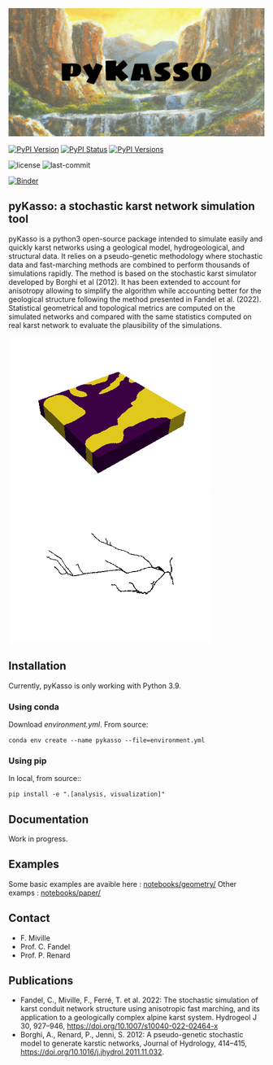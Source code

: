 ![pyKasso's banner](/docs/source/_static/pykasso_banner_logo.png)

<!-- ![]() -->
[![PyPI Version](https://img.shields.io/pypi/v/pykasso.png)](https://pypi.python.org/pypi/pykasso)
[![PyPI Status](https://img.shields.io/pypi/status/pykasso.png)](https://pypi.python.org/pypi/pykasso)
[![PyPI Versions](https://img.shields.io/pypi/pyversions/pykasso.png)](https://pypi.python.org/pypi/pykasso)

![license](https://img.shields.io/github/license/randlab/pyKasso)
![last-commit](https://img.shields.io/github/last-commit/randlab/pyKasso/dev)

[![Binder](https://mybinder.org/badge_logo.svg)](https://mybinder.org/v2/gh/randlab/pyKasso/dev)

## pyKasso: a stochastic karst network simulation tool
<!-- ![pyKasso's logo](/docs/source/_static/pykasso_logo.png) -->

pyKasso is a python3 open-source package intended to simulate easily and quickly karst networks using a geological model, hydrogeological, and structural data. It relies on a pseudo-genetic methodology where stochastic data and fast-marching methods are combined to perform thousands of simulations rapidly. The method is based on the stochastic karst simulator developed by Borghi et al (2012). It has been extended to account for anisotropy allowing to simplify the algorithm while accounting better for the geological structure following the method presented in Fandel et al. (2022). Statistical geometrical and topological metrics are computed on the simulated networks and compared with the same statistics computed on real karst network to evaluate the plausibility of the simulations.

![gif_01](/docs/source/_static/animation_01.gif)
![gif_02](/docs/source/_static/animation_02.gif)

## Installation

Currently, pyKasso is only working with Python 3.9.

### Using conda

Download *environment.yml*. From source:
```
conda env create --name pykasso --file=environment.yml
```

<!-- Then:
```
pip install -e pykasso[analysis, visualization]
``` -->

### Using pip

In local, from source::
```
pip install -e ".[analysis, visualization]"
```

<!-- 
### Check installation

Work in progress.

```
poetry run pytest tests/
```


### Dependencies

pyKasso requires the following python packages to function properly:
- [agd](https://github.com/Mirebeau/AdaptiveGridDiscretizations)
- [karstnet](https://github.com/UniNE-CHYN/karstnet)
- [pyvista](https://github.com/pyvista/pyvista)
-->

## Documentation

Work in progress.

## Examples

Some basic examples are avaible here : [notebooks/geometry/](https://github.com/randlab/pyKasso/tree/dev/notebooks/geometry)
Other examps : [notebooks/paper/](https://github.com/randlab/pyKasso/tree/dev/notebooks/paper)

## Contact

- F. Miville
- Prof. C. Fandel
- Prof. P. Renard

## Publications

- Fandel, C., Miville, F., Ferré, T. et al. 2022: The stochastic simulation of karst conduit network structure using anisotropic fast marching, and its application to a geologically complex alpine karst system. Hydrogeol J 30, 927–946, https://doi.org/10.1007/s10040-022-02464-x
- Borghi, A., Renard, P., Jenni, S. 2012: A pseudo-genetic stochastic model to generate karstic networks, Journal of Hydrology, 414–415, https://doi.org/10.1016/j.jhydrol.2011.11.032.